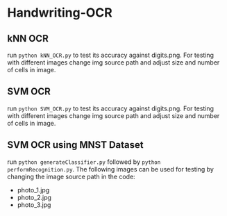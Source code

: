 # Handwriting-OCR

## kNN OCR

run `python kNN_OCR.py` to test its accuracy against digits.png. For testing with different images change img source path and adjust size and number of cells in image.

## SVM OCR

run `python SVM_OCR.py` to test its accuracy against digits.png.  For testing with different images change img source path and adjust size and number of cells in image.

## SVM OCR using MNST Dataset

run `python generateClassifier.py` followed by `python performRecognition.py`.
The following images can be used for testing by changing the image source path in the code:
- photo_1.jpg
- photo_2.jpg
- photo_3.jpg

